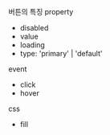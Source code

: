 버튼의 특징
property
- disabled
- value
- loading
- type: 'primary' | 'default'


event
- click
- hover


css
- fill

